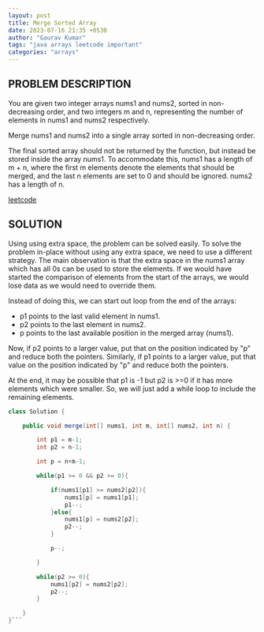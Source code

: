 ```yaml
---
layout: post
title: Merge Sorted Array
date: 2023-07-16 21:35 +0530
author: "Gaurav Kumar"
tags: "java arrays leetcode important"
categories: "arrays"
---
```


## PROBLEM DESCRIPTION

You are given two integer arrays nums1 and nums2, sorted in non-decreasing order, and two integers m and n, representing the number of elements in nums1 and nums2 respectively.

Merge nums1 and nums2 into a single array sorted in non-decreasing order.

The final sorted array should not be returned by the function, but instead be stored inside the array nums1. To accommodate this, nums1 has a length of m + n, where the first m elements denote the elements that should be merged, and the last n elements are set to 0 and should be ignored. nums2 has a length of n.

[leetcode](https://leetcode.com/problems/merge-sorted-array)

## SOLUTION

Using using extra space, the problem can be solved easily. To solve the problem in-place without using any extra space, we need to use a different strategy. The main observation is that the extra space in the nums1 array which has all 0s can be used to store the elements. If we would have started the comparison of elements from the start of the arrays, we would lose data as we would need to override them.  

Instead of doing this, we can start out loop from the end of the arrays:

- p1 points to the last valid element in nums1.
- p2 points to the last element in nums2.
- p points to the last available position in the merged array (nums1).

Now, if p2 points to a larger value, put that on the position indicated by "p" and reduce both the pointers. Similarly, if p1 points to a larger value, put that value on the position indicated by "p" and reduce both the pointers.  

At the end, it may be possible that p1 is -1 but p2 is >=0 if it has more elements which were smaller. So, we will just add a while loop to include the remaining elements.

```java
class Solution {

    public void merge(int[] nums1, int m, int[] nums2, int n) {

        int p1 = m-1;
        int p2 = n-1;

        int p = n+m-1;

        while(p1 >= 0 && p2 >= 0){

            if(nums1[p1] >= nums2[p2]){
                nums1[p] = nums1[p1];
                p1--;
            }else{
                nums1[p] = nums2[p2];
                p2--;
            }

            p--;

        }   

        while(p2 >= 0){
            nums1[p2] = nums2[p2];
            p2--;
        }

    }
}```
